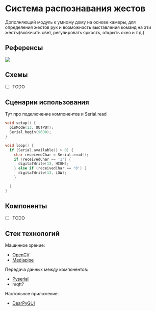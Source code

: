 # Система распознавания жестов

Дополняющий модуль к умному дому на основе камеры, для определения жестов рук и возможность выставления команд на эти жесты(включить свет, регулировать яркость, открыть окно и т.д.)

##  Референсы
![](Media/reference.gif)

## Схемы
- [ ] TODO

## Cценарии  использования
Тут про подключение компонентов и Serial.read 
```cpp
void setup() {
  pinMode(13, OUTPUT);
  Serial.begin(9600); 
}

void loop() {
  if (Serial.available() > 0) {
    char receivedChar = Serial.read(); 
    if (receivedChar == '1') {
      digitalWrite(13, HIGH); 
    } else if (receivedChar == '0') {
      digitalWrite(13, LOW); 
    }

  }
}
```

## Компоненты
- [ ] TODO

## Стек технологий

Машинное зрение:
* [OpenCV](https://opencv.org/)
* [Mediapipe](https://chuoling.github.io/mediapipe/solutions/hands.html)

Передача данных между компонентов:
* [Pyserial](https://github.com/pyserial/pyserial)
* mqtt?

Настольное приложение:
* [DearPyGUI](https://github.com/hoffstadt/DearPyGui)


